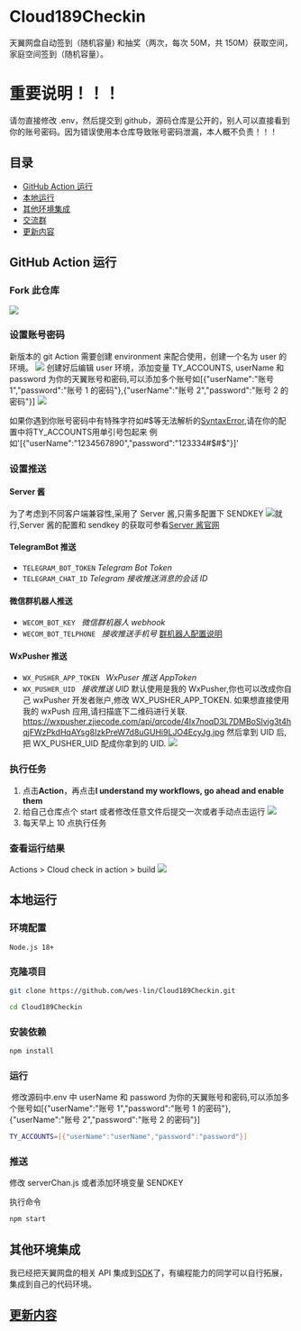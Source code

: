 # Cloud189Checkin

天翼网盘自动签到（随机容量) 和抽奖（两次，每次 50M，共 150M）获取空间，家庭空间签到（随机容量）。

# 重要说明！！！

请勿直接修改 .env，然后提交到 github，源码仓库是公开的，别人可以直接看到你的账号密码。因为错误使用本仓库导致账号密码泄漏，本人概不负责！！！

## **目录**

- [GitHub Action 运行](#GitHubAction运行)
- [本地运行](#本地运行)
- [其他环境集成](#其他环境集成)
- [交流群](#交流群)
- [更新内容](#更新内容)

## GitHub Action 运行

### Fork 此仓库

![](https://cdn.jsdelivr.net/gh/wes-lin/Cloud189Checkin/image/fork.png)

### 设置账号密码

新版本的 git Action 需要创建 environment 来配合使用，创建一个名为 user 的环境。
![](https://cdn.jsdelivr.net/gh/wes-lin/Cloud189Checkin/image/env.png)
创建好后编辑 user 环境，添加变量 TY_ACCOUNTS, userName 和 password 为你的天翼账号和密码,可以添加多个账号如[{"userName":"账号 1","password":"账号 1 的密码"},{"userName":"账号 2","password":"账号 2 的密码"}]
![](https://cdn.jsdelivr.net/gh/wes-lin/Cloud189Checkin/image/accounts.jpg)

如果你遇到你账号密码中有特殊字符如#$等无法解析的[SyntaxError](https://github.com/wes-lin/Cloud189Checkin/issues/76),请在你的配置中将TY_ACCOUNTS用单引号包起来
例如'[{"userName":"1234567890","password":"123334#$#$"}]'


### 设置推送

#### Server 酱

为了考虑到不同客户端兼容性,采用了 Server 酱,只需多配置下 SENDKEY
![](https://cdn.jsdelivr.net/gh/wes-lin/Cloud189Checkin/image/push.png)就行,Server 酱的配置和 sendkey 的获取可参看[Server 酱官网](https://sct.ftqq.com/)

#### TelegramBot 推送

- `TELEGRAM_BOT_TOKEN` _Telegram Bot Token_
- `TELEGRAM_CHAT_ID` _Telegram 接收推送消息的会话 ID_

#### 微信群机器人推送

- `WECOM_BOT_KEY ` _微信群机器人 webhook_
- `WECOM_BOT_TELPHONE ` _接收推送手机号_
  [群机器人配置说明](https://developer.work.weixin.qq.com/document/path/91770)

#### WxPusher 推送

- `WX_PUSHER_APP_TOKEN ` _WxPuser 推送 AppToken_
- `WX_PUSHER_UID ` _接收推送 UID_
  默认使用是我的 WxPusher,你也可以改成你自己 wxPusher 开发者账户,修改 WX_PUSHER_APP_TOKEN. 如果想直接使用我的 wxPush 应用,请扫描底下二维码进行关联.
  https://wxpusher.zjiecode.com/api/qrcode/4Ix7noqD3L7DMBoSlvig3t4hqjFWzPkdHqAYsg8IzkPreW7d8uGUHi9LJO4EcyJg.jpg
  然后拿到 UID 后,把 WX_PUSHER_UID 配成你拿到的 UID.
  ![](https://cdn.jsdelivr.net/gh/wes-lin/Cloud189Checkin/image/wxpusher.jpg)

### 执行任务

1. 点击**Action**，再点击**I understand my workflows, go ahead and enable them**
2. 给自己仓库点个 start 或者修改任意文件后提交一次或者手动点击运行
   ![](http://tu.yaohuo.me/imgs/2020/06/34ca160c972b9927.png)
3. 每天早上 10 点执行任务

### 查看运行结果

Actions > Cloud check in action > build
![](https://cdn.jsdelivr.net/gh/wes-lin/Cloud189Checkin/image/action.png)

## 本地运行

### 环境配置

```
Node.js 18+
```

### 克隆项目

```bash
git clone https://github.com/wes-lin/Cloud189Checkin.git
```

```bash
cd Cloud189Checkin
```

### 安装依赖

```bash
npm install
```

### 运行

​ 修改源码中.env 中 userName 和 password 为你的天翼账号和密码,可以添加多个账号如[{"userName":"账号 1","password":"账号 1 的密码"},{"userName":"账号 2","password":"账号 2 的密码"}]

```bash
TY_ACCOUNTS=[{"userName":"userName","password":"password"}]
```

### 推送

修改 serverChan.js 或者添加环境变量 SENDKEY

执行命令

```bash
npm start
```

## 其他环境集成

我已经把天翼网盘的相关 API 集成到[SDK](https://github.com/wes-lin/cloud189-sdk)了，有编程能力的同学可以自行拓展，集成到自己的代码环境。
## [更新内容](https://github.com/wes-lin/Cloud189Checkin/wiki/更新内容)
